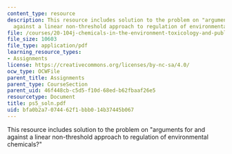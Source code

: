 ```yaml
---
content_type: resource
description: This resource includes solution to the problem on "arguments for and
  against a linear non-threshold approach to regulation of environmental chemicals?"
file: /courses/20-104j-chemicals-in-the-environment-toxicology-and-public-health-be-104j-spring-2005/bfa0b2a7074462f1bbb014b37445b067_ps5_soln.pdf
file_size: 10603
file_type: application/pdf
learning_resource_types:
- Assignments
license: https://creativecommons.org/licenses/by-nc-sa/4.0/
ocw_type: OCWFile
parent_title: Assignments
parent_type: CourseSection
parent_uid: 46f448cb-c5d5-f10d-68ed-b62fbaaf26e5
resourcetype: Document
title: ps5_soln.pdf
uid: bfa0b2a7-0744-62f1-bbb0-14b37445b067
---
```

This resource includes solution to the problem on "arguments for and against a linear non-threshold approach to regulation of environmental chemicals?"